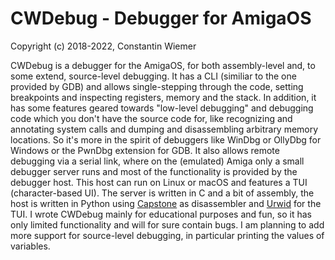 # CWDebug - Debugger for AmigaOS

Copyright (c) 2018-2022, Constantin Wiemer

CWDebug is a debugger for the AmigaOS, for both assembly-level and, to some extend, source-level debugging. It has a CLI (similiar to the one provided by GDB) and allows single-stepping through the code, setting breakpoints and inspecting registers, memory and the stack. In addition, it has some features geared towards "low-level debugging" and debugging code which you don't have the source code for, like recognizing and annotating system calls and dumping and disassembling arbitrary memory locations. So it's more in the spirit of debuggers like WinDbg or OllyDbg for Windows or the PwnDbg extension for GDB. It also allows remote debugging via a serial link, where on the (emulated) Amiga only a small debugger server runs and most of the functionality is provided by the debugger host. This host can run on Linux or macOS and features a TUI (character-based UI). The server is written in C and a bit of assembly, the host is written in Python using [Capstone](https://github.com/capstone-engine/capstone) as disassembler and [Urwid](https://github.com/urwid/urwid) for the TUI. I wrote CWDebug mainly for educational purposes and fun, so it has only limited functionality and will for sure contain bugs. I am planning to add more support for source-level debugging, in particular printing the values of variables.
